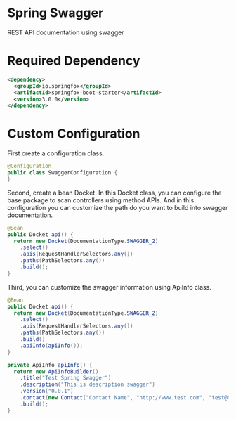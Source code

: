 # Spring Swagger
REST API documentation using swagger

# Required Dependency
```xml
<dependency>
  <groupId>io.springfox</groupId>
  <artifactId>springfox-boot-starter</artifactId>
  <version>3.0.0</version>
</dependency>
```

# Custom Configuration

First create a configuration class.

```java
@Configuration
public class SwaggerConfiguration {
}
```

Second, create a bean Docket. In this Docket class, you can configure the base package to scan controllers using method APIs.
And in this configuration you can customize the path do you want to build into swagger documentation.

```java
@Bean
public Docket api() {
  return new Docket(DocumentationType.SWAGGER_2)
    .select()
    .apis(RequestHandlerSelectors.any())
    .paths(PathSelectors.any())
    .build();
}
```

Third, you can customize the swagger information using ApiInfo class.

```java
@Bean
public Docket api() {
  return new Docket(DocumentationType.SWAGGER_2)
    .select()
    .apis(RequestHandlerSelectors.any())
    .paths(PathSelectors.any())
    .build()
    .apiInfo(apiInfo());
}

private ApiInfo apiInfo() {
  return new ApiInfoBuilder()
    .title("Test Spring Swagger")
    .description("This is description swagger")
    .version("0.0.1")
    .contact(new Contact("Contact Name", "http://www.test.com", "test@test.com"))
    .build();
}
```
